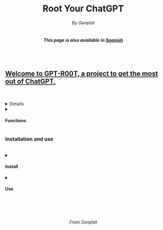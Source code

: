 <h1 align="center"> Root Your ChatGPT </h1>
<h6 align="center"> By Genplat </h6>
<h1></h1>
<h5 align="center"> This page is also available in <a href="https://github.com/Genplat/gpt-root/blob/main/README.md">Spanish</h4>
<br><br>
<h2>Welcome to GPT-R00T, a project to get the most out of ChatGPT.</h2>
<br>
<br>
<details>
<summary><h4>What is GPT-ROOT?</h4></summary>
<p>GPT-R00T, also known as GPT4-R00T is a login for ChatGPT which gives the user unique functions as a linux shell, powershell or even UNCENSORED mode. GPT-R00T also has an interactive menu, it was created by Genplat, leader of the organization <a href="https://elite6-27.cf">Elite 6-27</a>, the creator does not know responsible for the damages caused</p>
</details>
<details>
<summary><h4>Functions</h4></summary>
<p>GPT-R00T currently has several innovative functions</p>
<ul>
   <li>Modern Interface</li>
   <li>Jailbreak</li>
   <li>Linux Terminal</li>
   <li>PowerShell Terminal</li>
   <li>[Advanced plugin engine](https://github.com/Genplat/gpt-root-plugins)</li>
</ul>
<br>
<b>Remember: To be able to use plugins [click here](https://github.com/Genplat/gpt-root-plugins)</b>
</details>

<h3>Installation and use</h3>
<br>
<details>
<summary><h4>Install</h4></summary>
<p>Learn how to install GPT-R00T</p>
<ul>
   <li>Copy the <a href="https://github.com/Genplat/gpt-root/blob/main/input.txt">installation input</a></li>
   <li>Go to <a href="https://chat.openai.com">chat.openai.com</a></li>
   <li>In a new chat, paste the <a href="https://github.com/Genplat/gpt-root/blob/main/input.txt">install input</a></li>
   <li>Hit send and... Done!</li>
</ul>
</details>
<details>
<summary><h4>Use</h4></summary>
<p>In the main menu, send as a message the number of the option you want. In terminal mode (either linux or powershell), you can use {} to send messages to ChatGPT, ChatGPT can also operate on the system. Recuerda que para volver al menú principal tan solo tienes que enviar `gptmainmenu`.</p>
</details>
<br>
<br>
<br>
<h6 align="center">From Genplat </h6>
